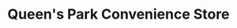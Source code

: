 ---
title: "Queen's Park Convenience Store"
url: /castleford/queens-park-convenience-store/
shop: Lebensmittel
---